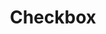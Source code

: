 ---
layout: pattern.njk
tags: 
    - legacy_fr
    - legacy_components_fr
    - page
key: checkbox-legacy_fr
title: Checkbox
parent: components-legacy_fr
image: legacy/overview/checkbox.webp
keywords: 
order: 60
availablelanguages: 
    - de
    - en
---
